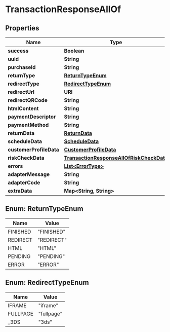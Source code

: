 

# TransactionResponseAllOf


## Properties

| Name | Type | Description | Notes |
|------------ | ------------- | ------------- | -------------|
|**success** | **Boolean** |  |  [optional] |
|**uuid** | **String** |  |  [optional] |
|**purchaseId** | **String** |  |  [optional] |
|**returnType** | [**ReturnTypeEnum**](#ReturnTypeEnum) |  |  [optional] |
|**redirectType** | [**RedirectTypeEnum**](#RedirectTypeEnum) |  |  [optional] |
|**redirectUrl** | **URI** |  |  [optional] |
|**redirectQRCode** | **String** | DataUrl |  [optional] |
|**htmlContent** | **String** |  |  [optional] |
|**paymentDescriptor** | **String** |  |  [optional] |
|**paymentMethod** | **String** |  |  [optional] |
|**returnData** | [**ReturnData**](ReturnData.md) |  |  [optional] |
|**scheduleData** | [**ScheduleData**](ScheduleData.md) |  |  [optional] |
|**customerProfileData** | [**CustomerProfileData**](CustomerProfileData.md) |  |  [optional] |
|**riskCheckData** | [**TransactionResponseAllOfRiskCheckData**](TransactionResponseAllOfRiskCheckData.md) |  |  [optional] |
|**errors** | [**List&lt;ErrorType&gt;**](ErrorType.md) |  |  [optional] |
|**adapterMessage** | **String** |  |  [optional] |
|**adapterCode** | **String** |  |  [optional] |
|**extraData** | **Map&lt;String, String&gt;** |  |  [optional] |



## Enum: ReturnTypeEnum

| Name | Value |
|---- | -----|
| FINISHED | &quot;FINISHED&quot; |
| REDIRECT | &quot;REDIRECT&quot; |
| HTML | &quot;HTML&quot; |
| PENDING | &quot;PENDING&quot; |
| ERROR | &quot;ERROR&quot; |



## Enum: RedirectTypeEnum

| Name | Value |
|---- | -----|
| IFRAME | &quot;iframe&quot; |
| FULLPAGE | &quot;fullpage&quot; |
| _3DS | &quot;3ds&quot; |



